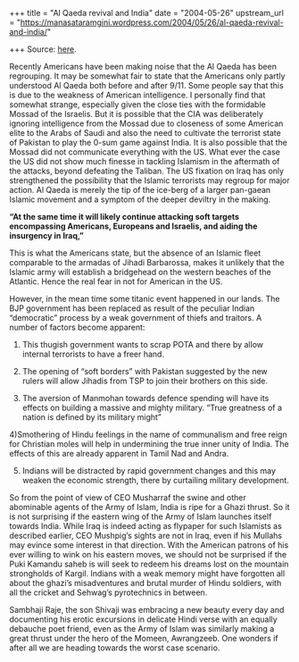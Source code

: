 +++
title = "Al Qaeda revival and India"
date = "2004-05-26"
upstream_url = "https://manasataramgini.wordpress.com/2004/05/26/al-qaeda-revival-and-india/"

+++
Source: [here](https://manasataramgini.wordpress.com/2004/05/26/al-qaeda-revival-and-india/).

Recently Americans have been making noise that the Al Qaeda has been regrouping. It may be somewhat fair to state that the Americans only partly understood Al Qaeda both before and after 9/11. Some people say that this is due to the weakness of American intelligence. I personally find that somewhat strange, especially given the close ties with the formidable Mossad of the Israelis. But it is possible that the CIA was deliberately ignoring intelligence from the Mossad due to closeness of some American elite to the Arabs of Saudi and also the need to cultivate the terrorist state of Pakistan to play the 0-sum game against India. It is also possible that the Mossad did not communicate everything with the US. What ever the case the US did not show much finesse in tackling Islamism in the aftermath of the attacks, beyond defeating the Taliban. The US fixation on Iraq has only strengthened the possibility that the Islamic terrorists may regroup for major action. Al Qaeda is merely the tip of the ice-berg of a larger pan-gaean Islamic movement and a symptom of the deeper deviltry in the making.

**“At the same time it will likely continue attacking soft targets encompassing Americans, Europeans and Israelis, and aiding the insurgency in Iraq,”**  
  
This is what the Americans state, but the absence of an Islamic fleet comparable to the armadas of Jihadi Barbarossa, makes it unlikely that the Islamic army will establish a bridgehead on the western beaches of the Atlantic. Hence the real fear in not for American in the US.

However, in the mean time some titanic event happened in our lands. The BJP government has been replaced as result of the peculiar Indian “democratic” process by a weak government of thiefs and traitors. A number of factors become apparent:  
  
1) This thugish government wants to scrap POTA and there by allow internal terrorists to have a freer hand.  
  
2) The opening of “soft borders” with Pakistan suggested by the new rulers will allow Jihadis from TSP to join their brothers on this side.  
  
3) The aversion of Manmohan towards defence spending will have its effects on building a massive and mighty military. “True greatness of a nation is defined by its military might”  
  
4)Smothering of Hindu feelings in the name of communalism and free reign for Christian moles will help in undermining the true inner unity of India. The effects of this are already apparent in Tamil Nad and Andra.  
  
5) Indians will be distracted by rapid government changes and this may weaken the economic strength, there by curtailing military development.

So from the point of view of CEO Musharraf the swine and other abominable agents of the Army of Islam, India is ripe for a Ghazi thrust. So it is not surprising if the eastern wing of the Army of Islam launches itself towards India. While Iraq is indeed acting as flypaper for such Islamists as described earlier, CEO Mushpig’s sights are not in Iraq, even if his Mullahs may evince some interest in that direction. With the American patrons of his ever willing to wink on his eastern moves, we should not be surprised if the Puki Kamandu saheb is will seek to redeem his dreams lost on the mountain strongholds of Kargil. Indians with a weak memory might have forgotten all about the ghazi’s misadventures and brutal murder of Hindu soldiers, with all the cricket and Sehwag’s pyrotechnics in between.

Sambhaji Raje, the son Shivaji was embracing a new beauty every day and documenting his erotic excursions in delicate Hindi verse with an equally debauche poet friend, even as the Army of Islam was similarly making a great thrust under the hero of the Momeen, Awrangzeeb. One wonders if after all we are heading towards the worst case scenario.

